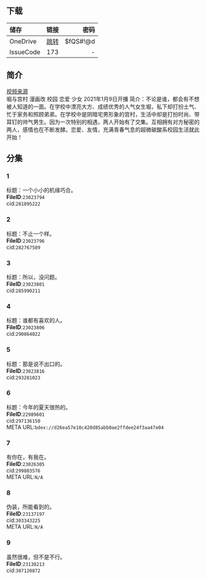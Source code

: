 ## 下载

储存 | 链接 | 密码
:----------- | :-----------: | -----------:
 OneDrive | [跳转](https://xrzcloud-my.sharepoint.com/:f:/g/personal/xrz_xrzyun_ml/EqP88MhbK8NFgMwD-dSPJkwBcg-SvalLFb-gWAZPk9hBtw?e=accF90) | $fQS#!@d
 IssueCode | 173 | -

## 简介
[视频来源](https://www.bilibili.com/bangumi/media/md28231840/)  
堀与宫村 漫画改 校园 恋爱 少女
2021年1月9日开播
简介：不论是谁，都会有不想被人知道的一面。在学校中漂亮大方、成绩优秀的人气女生堀，私下却打扮土气、忙于家务和照顾弟弟。在学校中是阴暗宅男形象的宫村，生活中却是打扮时尚、带耳钉的帅气男生。因为一次特别的相遇，两人开始有了交集。互相拥有对方秘密的两人，感情也在不断发酵。恋爱、友情，充满青春气息的超微碳酸系校园生活就此开始！
## 分集
### 1
标题：一个小小的机缘巧合。  
**FileID**:`23023794`  
cid:`281895222`  
### 2
标题：不止一个样。  
**FileID**:`23023796`  
cid:`282767589`  
### 3
标题：所以，没问题。  
**FileID**:`23023801`  
cid:`285990211`  
### 4
标题：谁都有喜欢的人。  
**FileID**:`23023806`  
cid:`290864022`  
### 5
标题：那是说不出口的。  
**FileID**:`23023816`  
cid:`293281023`  
### 6
标题：今年的夏天很热的。  
**FileID**:`22989601`  
cid:`297136150`  
META URL:`bdex://d26ea57e10c420d85abb0ae2ffdee24f3aa47e04`  
### 7
有你在，有我在。  
**FileID**:`23026305`  
cid:`299803576`  
META URL:`N/A`  
### 8
伪装，所能看到的。  
**FileID**:`23137197`  
cid:`303343225`  
META URL:`N/A`  
### 9
虽然很难，但不是不行。  
**FileID**:`23138213`  
cid:`307120872`  